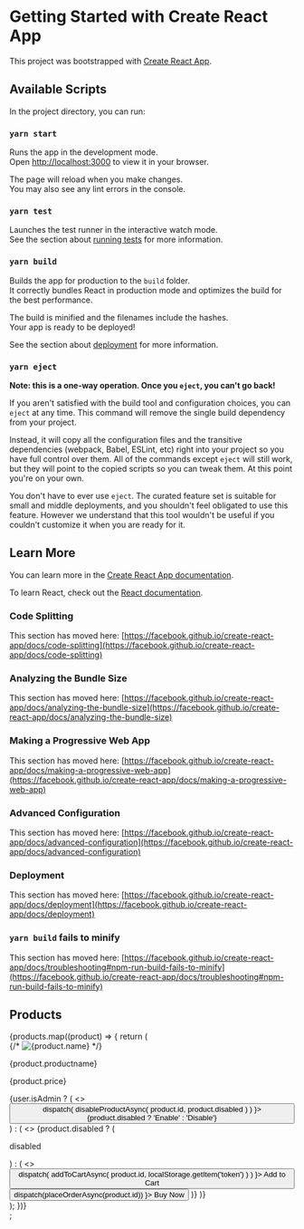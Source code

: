 # Getting Started with Create React App

This project was bootstrapped with [Create React App](https://github.com/facebook/create-react-app).

## Available Scripts

In the project directory, you can run:

### `yarn start`

Runs the app in the development mode.\
Open [http://localhost:3000](http://localhost:3000) to view it in your browser.

The page will reload when you make changes.\
You may also see any lint errors in the console.

### `yarn test`

Launches the test runner in the interactive watch mode.\
See the section about [running tests](https://facebook.github.io/create-react-app/docs/running-tests) for more information.

### `yarn build`

Builds the app for production to the `build` folder.\
It correctly bundles React in production mode and optimizes the build for the best performance.

The build is minified and the filenames include the hashes.\
Your app is ready to be deployed!

See the section about [deployment](https://facebook.github.io/create-react-app/docs/deployment) for more information.

### `yarn eject`

**Note: this is a one-way operation. Once you `eject`, you can't go back!**

If you aren't satisfied with the build tool and configuration choices, you can `eject` at any time. This command will remove the single build dependency from your project.

Instead, it will copy all the configuration files and the transitive dependencies (webpack, Babel, ESLint, etc) right into your project so you have full control over them. All of the commands except `eject` will still work, but they will point to the copied scripts so you can tweak them. At this point you're on your own.

You don't have to ever use `eject`. The curated feature set is suitable for small and middle deployments, and you shouldn't feel obligated to use this feature. However we understand that this tool wouldn't be useful if you couldn't customize it when you are ready for it.

## Learn More

You can learn more in the [Create React App documentation](https://facebook.github.io/create-react-app/docs/getting-started).

To learn React, check out the [React documentation](https://reactjs.org/).

### Code Splitting

This section has moved here: [https://facebook.github.io/create-react-app/docs/code-splitting](https://facebook.github.io/create-react-app/docs/code-splitting)

### Analyzing the Bundle Size

This section has moved here: [https://facebook.github.io/create-react-app/docs/analyzing-the-bundle-size](https://facebook.github.io/create-react-app/docs/analyzing-the-bundle-size)

### Making a Progressive Web App

This section has moved here: [https://facebook.github.io/create-react-app/docs/making-a-progressive-web-app](https://facebook.github.io/create-react-app/docs/making-a-progressive-web-app)

### Advanced Configuration

This section has moved here: [https://facebook.github.io/create-react-app/docs/advanced-configuration](https://facebook.github.io/create-react-app/docs/advanced-configuration)

### Deployment

This section has moved here: [https://facebook.github.io/create-react-app/docs/deployment](https://facebook.github.io/create-react-app/docs/deployment)

### `yarn build` fails to minify

This section has moved here: [https://facebook.github.io/create-react-app/docs/troubleshooting#npm-run-build-fails-to-minify](https://facebook.github.io/create-react-app/docs/troubleshooting#npm-run-build-fails-to-minify)

<section className='vh-100 gradient-custom'>
    <div className='fw-bold mb-2 text-uppercase'>
        <h2>Products</h2>
    </div>
    {products.map((product) => {
        return (
            <div key={product.id}>
                {/* <img src={product.image} alt={product.name} /> */}
                <p>{product.productname}</p>
                <p>{product.price}</p>
                {user.isAdmin ? (
                    <>
                        <button
                            onClick={() =>
                                dispatch(
                                    disableProductAsync(
                                        product.id,
                                        product.disabled
                                    )
                                )
                            }>
                            {product.disabled ? 'Enable' : 'Disable'}
                        </button>
                    </>
                ) : (
                    <>
                        {product.disabled ? (
                            <p>disabled</p>
                        ) : (
                            <>
                                <button
                                    onClick={() =>
                                        dispatch(
                                            addToCartAsync(
                                                product.id,
                                                localStorage.getItem('token')
                                            )
                                        )
                                    }>
                                    Add to Cart
                                </button>
                                <br />
                                <button
                                    onClick={() =>
                                        dispatch(placeOrderAsync(product.id))
                                    }>
                                    Buy Now
                                </button>
                            </>
                        )}
                    </>
                )}
            </div>
        );
    })}
</section>;